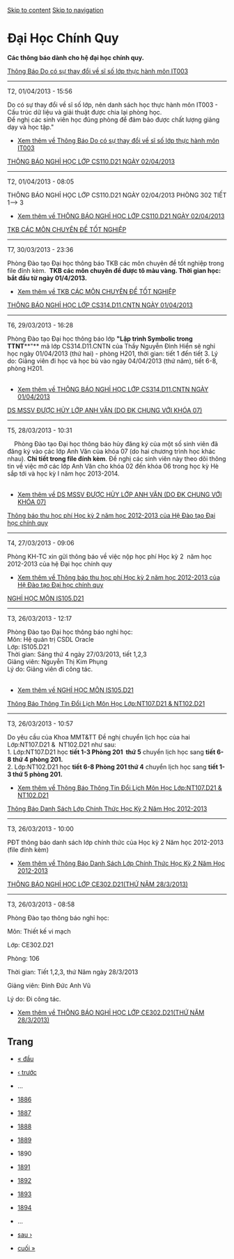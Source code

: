 [Skip to content](https://daa.uit.edu.vn/thongbaochinhquy?page=1889#main)
 [Skip to navigation](https://daa.uit.edu.vn/thongbaochinhquy?page=1889#main-nav)

Đại Học Chính Quy
=================

**Các thông báo dành cho hệ đại học chính quy.**

[Thông Báo Do có sự thay đổi về sĩ số lớp thực hành môn IT003](https://daa.uit.edu.vn/thongbao/thong-bao-do-co-su-thay-doi-ve-si-so-lop-thuc-hanh-mon-it003)

-------------------------------------------------------------------------------------------------------------------------------------------------------------

T2, 01/04/2013 - 15:56

Do có sự thay đổi về sĩ số lớp, nên danh sách học thực hành môn IT003 - Cấu trúc dữ liệu và giải thuật được chia lại phòng học.  
Đề nghị các sinh viên học đúng phòng để đảm bảo được chất lượng giảng dạy và học tập."

*   [Xem thêm về Thông Báo Do có sự thay đổi về sĩ số lớp thực hành môn IT003](https://daa.uit.edu.vn/thongbao/thong-bao-do-co-su-thay-doi-ve-si-so-lop-thuc-hanh-mon-it003 "Thông Báo Do có sự thay đổi về sĩ số lớp thực hành môn IT003")
    

[THÔNG BÁO NGHỈ HỌC LỚP CS110.D21 NGÀY 02/04/2013](https://daa.uit.edu.vn/thongbao/thong-bao-nghi-hoc-lop-cs110d21-ngay-02042013)

----------------------------------------------------------------------------------------------------------------------------------

T2, 01/04/2013 - 08:05

THÔNG BÁO NGHỈ HỌC LỚP CS110.D21 NGÀY 02/04/2013 PHÒNG 302 TIẾT 1--> 3

*   [Xem thêm về THÔNG BÁO NGHỈ HỌC LỚP CS110.D21 NGÀY 02/04/2013](https://daa.uit.edu.vn/thongbao/thong-bao-nghi-hoc-lop-cs110d21-ngay-02042013 "THÔNG BÁO NGHỈ HỌC LỚP CS110.D21 NGÀY 02/04/2013")
    

[TKB CÁC MÔN CHUYÊN ĐỀ TỐT NGHIỆP](https://daa.uit.edu.vn/thongbao/tkb-cac-mon-chuyen-de-tot-nghiep)

-----------------------------------------------------------------------------------------------------

T7, 30/03/2013 - 23:36

Phòng Đào tạo Đại học thông báo TKB các môn chuyên đề tốt nghiệp trong file đính kèm.  **TKB các môn chuyên đề được tô màu vàng. Thời gian học: bắt đầu từ ngày 01/4/2013.**

*   [Xem thêm về TKB CÁC MÔN CHUYÊN ĐỀ TỐT NGHIỆP](https://daa.uit.edu.vn/thongbao/tkb-cac-mon-chuyen-de-tot-nghiep "TKB CÁC MÔN CHUYÊN ĐỀ TỐT NGHIỆP")
    

[THÔNG BÁO NGHỈ HỌC LỚP CS314.D11.CNTN NGÀY 01/04/2013](https://daa.uit.edu.vn/thongbao/thong-bao-nghi-hoc-lop-cs314d11cntn-ngay-01042013)

-------------------------------------------------------------------------------------------------------------------------------------------

T6, 29/03/2013 - 16:28

Phòng Đào tạo Đại học thông báo lớp **"Lập trình Symbolic trong TTNT****"** mã lớp CS314.D11.CNTN của Thầy Nguyễn Đình Hiển sẽ nghỉ học ngày 01/04/2013 (thứ hai) - phòng H201, thời gian: tiết 1 đến tiết 3. Lý do: Giảng viên đi học và học bù vào ngày 04/04/2013 (thứ năm), tiết 6-8, phòng H201.  
 

*   [Xem thêm về THÔNG BÁO NGHỈ HỌC LỚP CS314.D11.CNTN NGÀY 01/04/2013](https://daa.uit.edu.vn/thongbao/thong-bao-nghi-hoc-lop-cs314d11cntn-ngay-01042013 "THÔNG BÁO NGHỈ HỌC LỚP CS314.D11.CNTN NGÀY 01/04/2013")
    

[DS MSSV ĐƯỢC HỦY LỚP ANH VĂN (DO ĐK CHUNG VỚI KHÓA 07)](https://daa.uit.edu.vn/thongbao/ds-mssv-duoc-huy-lop-anh-van-do-dk-chung-voi-khoa-07)

-----------------------------------------------------------------------------------------------------------------------------------------------

T5, 28/03/2013 - 10:31

    Phòng Đào tạo Đại học thông báo hủy đăng ký của một số sinh viên đã đăng ký vào các lớp Anh Văn của khóa 07 (do hai chương trình học khác nhau). **Chi tiết trong file đính kèm**. Đề nghị các sinh viên này theo dõi thông tin về việc mở các lớp Anh Văn cho khóa 02 đến khóa 06 trong học kỳ Hè sắp tới và học kỳ I năm học 2013-2014.  
 

*   [Xem thêm về DS MSSV ĐƯỢC HỦY LỚP ANH VĂN (DO ĐK CHUNG VỚI KHÓA 07)](https://daa.uit.edu.vn/thongbao/ds-mssv-duoc-huy-lop-anh-van-do-dk-chung-voi-khoa-07 "DS MSSV ĐƯỢC HỦY LỚP ANH VĂN (DO ĐK CHUNG VỚI KHÓA 07)")
    

[Thông báo thu học phí Học kỳ 2 năm học 2012-2013 của Hệ Đào tạo Đại học chính quy](https://daa.uit.edu.vn/thongbao/thong-bao-thu-hoc-phi-hoc-ky-2-nam-hoc-2012-2013-cua-he-dao-tao-dai-hoc-chinh-quy)

-------------------------------------------------------------------------------------------------------------------------------------------------------------------------------------------------------

T4, 27/03/2013 - 09:06

Phòng KH-TC xin gửi thông báo về việc nộp học phí Học kỳ 2  năm học 2012-2013 của hệ Đại học chính quy

*   [Xem thêm về Thông báo thu học phí Học kỳ 2 năm học 2012-2013 của Hệ Đào tạo Đại học chính quy](https://daa.uit.edu.vn/thongbao/thong-bao-thu-hoc-phi-hoc-ky-2-nam-hoc-2012-2013-cua-he-dao-tao-dai-hoc-chinh-quy "Thông báo thu học phí Học kỳ 2 năm học 2012-2013 của Hệ Đào tạo Đại học chính quy")
    

[NGHỈ HỌC MÔN IS105.D21](https://daa.uit.edu.vn/thongbao/nghi-hoc-mon-is105d21)

--------------------------------------------------------------------------------

T3, 26/03/2013 - 12:17

Phòng Đào tạo Đại học thông báo nghỉ học:  
Môn: Hệ quản trị CSDL Oracle  
Lớp: IS105.D21  
Thời gian: Sáng thứ 4 ngày 27/03/2013, tiết 1,2,3  
Giảng viên: Nguyễn Thị Kim Phụng  
Lý do: Giảng viên đi công tác.  
 

*   [Xem thêm về NGHỈ HỌC MÔN IS105.D21](https://daa.uit.edu.vn/thongbao/nghi-hoc-mon-is105d21 "NGHỈ HỌC MÔN IS105.D21")
    

[Thông Báo Thông Tin Đổi Lịch Môn Học Lớp:NT107.D21 & NT102.D21](https://daa.uit.edu.vn/thongbao/thong-bao-thong-tin-doi-lich-mon-hoc-lopnt107d21-nt102d21)

------------------------------------------------------------------------------------------------------------------------------------------------------------

T3, 26/03/2013 - 10:57

Do yêu cầu của Khoa MMT&TT Đề nghị chuyển lịch học của hai Lớp:NT107.D21 &  NT102.D21 như sau:  
1\. Lớp:NT107.D21 học **tiết 1-3 Phòng 201  thứ 5** chuyển lịch học sang **tiết 6-8 thứ 4 phòng 201.**  
2\. Lớp:NT102.D21 học **tiết 6-8 Phòng 201 thứ 4** chuyển lịch học sang **tiết 1-3 thứ 5 phòng 201.**  

*   [Xem thêm về Thông Báo Thông Tin Đổi Lịch Môn Học Lớp:NT107.D21 & NT102.D21](https://daa.uit.edu.vn/thongbao/thong-bao-thong-tin-doi-lich-mon-hoc-lopnt107d21-nt102d21 "Thông Báo Thông Tin Đổi Lịch Môn Học Lớp:NT107.D21 &  NT102.D21")
    

[Thông Báo Danh Sách Lớp Chính Thức Học Kỳ 2 Năm Học 2012-2013](https://daa.uit.edu.vn/thongbao/thong-bao-danh-sach-lop-chinh-thuc-hoc-ky-2-nam-hoc-2012-2013)

---------------------------------------------------------------------------------------------------------------------------------------------------------------

T3, 26/03/2013 - 10:00

PĐT thông báo danh sách lớp chính thức của Học kỳ 2 Năm học 2012-2013 (file đính kèm)

*   [Xem thêm về Thông Báo Danh Sách Lớp Chính Thức Học Kỳ 2 Năm Học 2012-2013](https://daa.uit.edu.vn/thongbao/thong-bao-danh-sach-lop-chinh-thuc-hoc-ky-2-nam-hoc-2012-2013 "Thông Báo Danh Sách Lớp Chính Thức Học Kỳ 2 Năm Học 2012-2013")
    

[THÔNG BÁO NGHỈ HỌC LỚP CE302.D21(THỨ NĂM 28/3/2013)](https://daa.uit.edu.vn/thongbao/thong-bao-nghi-hoc-lop-ce302d21thu-nam-2832013)

--------------------------------------------------------------------------------------------------------------------------------------

T3, 26/03/2013 - 08:58

Phòng Đào tạo thông báo nghỉ học:

Môn: Thiết kế vi mạch

Lớp: CE302.D21

Phòng: 106

Thời gian: Tiết 1,2,3, thứ Năm ngày 28/3/2013

Giảng viên: Đinh Đức Anh Vũ

Lý do: Đi công tác.

*   [Xem thêm về THÔNG BÁO NGHỈ HỌC LỚP CE302.D21(THỨ NĂM 28/3/2013)](https://daa.uit.edu.vn/thongbao/thong-bao-nghi-hoc-lop-ce302d21thu-nam-2832013 "THÔNG BÁO NGHỈ HỌC LỚP CE302.D21(THỨ NĂM 28/3/2013)")
    

Trang
-----

*   [« đầu](https://daa.uit.edu.vn/thongbaochinhquy "Đến trang đầu tiên")
    
*   [‹ trước](https://daa.uit.edu.vn/thongbaochinhquy?page=1888 "Đến trang kế trước")
    
*   …
*   [1886](https://daa.uit.edu.vn/thongbaochinhquy?page=1885 "Đến trang 1886")
    
*   [1887](https://daa.uit.edu.vn/thongbaochinhquy?page=1886 "Đến trang 1887")
    
*   [1888](https://daa.uit.edu.vn/thongbaochinhquy?page=1887 "Đến trang 1888")
    
*   [1889](https://daa.uit.edu.vn/thongbaochinhquy?page=1888 "Đến trang 1889")
    
*   1890
*   [1891](https://daa.uit.edu.vn/thongbaochinhquy?page=1890 "Đến trang 1891")
    
*   [1892](https://daa.uit.edu.vn/thongbaochinhquy?page=1891 "Đến trang 1892")
    
*   [1893](https://daa.uit.edu.vn/thongbaochinhquy?page=1892 "Đến trang 1893")
    
*   [1894](https://daa.uit.edu.vn/thongbaochinhquy?page=1893 "Đến trang 1894")
    
*   …
*   [sau ›](https://daa.uit.edu.vn/thongbaochinhquy?page=1890 "Đến trang kế sau")
    
*   [cuối »](https://daa.uit.edu.vn/thongbaochinhquy?page=1907 "Đến trang cuối cùng")